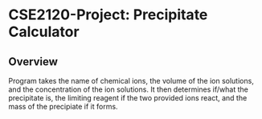 # CSE2120-Project: Precipitate Calculator

## Overview
Program takes the name of chemical ions, the volume of the ion solutions, and the concentration of the ion solutions. It then determines if/what the precipitate is, the limiting reagent if the two provided ions react, and the mass of the precipiate if it forms. 
